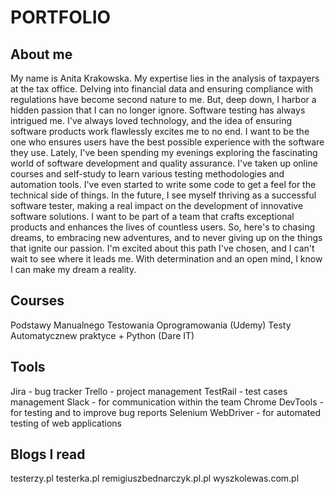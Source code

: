 # PORTFOLIO #
## About me ##
My name is Anita Krakowska. My expertise lies in the analysis of taxpayers at the tax office. Delving into financial data and ensuring compliance with regulations have become second nature to me. But, deep down, I harbor a hidden passion that I can no longer ignore. Software testing has always intrigued me. I've always loved technology, and the idea of ensuring software products work flawlessly excites me to no end. I want to be the one who ensures users have the best possible experience with the software they use.
Lately, I've been spending my evenings exploring the fascinating world of software development and quality assurance. I've taken up online courses and self-study to learn various testing methodologies and automation tools. I've even started to write some code to get a feel for the technical side of things. In the future, I see myself thriving as a successful software tester, making a real impact on the development of innovative software solutions. I want to be part of a team that crafts exceptional products and enhances the lives of countless users. So, here's to chasing dreams, to embracing new adventures, and to never giving up on the things that ignite our passion. I'm excited about this path I've chosen, and I can't wait to see where it leads me. With determination and an open mind, I know I can make my dream a reality.
## Courses ##
Podstawy Manualnego Testowania Oprogramowania (Udemy)
Testy Automatycznew praktyce + Python (Dare IT)
## Tools ##
Jira - bug tracker
Trello - project management
TestRail - test cases management
Slack - for communication within the team
Chrome DevTools - for testing and to improve bug reports
Selenium WebDriver - for automated testing of web applications
## Blogs I read ##
testerzy.pl
testerka.pl
remigiuszbednarczyk.pl.pl
wyszkolewas.com.pl



